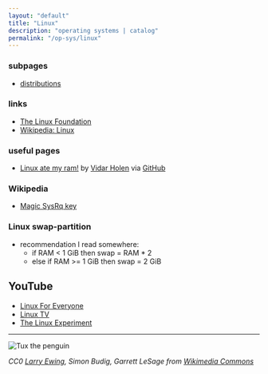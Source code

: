 ```yaml
---
layout: "default"
title: "Linux"
description: "operating systems | catalog"
permalink: "/op-sys/linux"
---
```


### subpages

- [distributions](linux-distros/distros.md)

### links

- [The Linux Foundation](https://www.linuxfoundation.org/)
- [Wikipedia: Linux](https://en.wikipedia.org/wiki/Linux)

### useful pages

- [Linux ate my ram!](https://www.linuxatemyram.com) by [Vidar Holen](https://www.vidarholen.net/contents/index.html) via [GitHub](https://github.com/koalaman/linuxatemyram.com)

### Wikipedia

- [Magic SysRq key](https://en.wikipedia.org/wiki/Magic_SysRq_key)

### Linux swap-partition

- recommendation I read somewhere:
    - if RAM < 1 GiB then swap = RAM * 2
    - else if RAM >= 1 GiB then swap = 2 GiB

## YouTube

- [Linux For Everyone](https://www.youtube.com/c/LinuxForEveryone)
- [Linux TV](https://www.youtube.com/c/fymlinux)
- [The Linux Experiment](https://www.youtube.com/c/TheLinuxExperiment)

---

![Tux the penguin](https://upload.wikimedia.org/wikipedia/commons/3/35/Tux.svg)

*CC0 [Larry Ewing](mailto:lewing@isc.tamu.edu), Simon Budig, Garrett LeSage from [Wikimedia Commons](https://commons.wikimedia.org/wiki/File:Tux.svg)*
